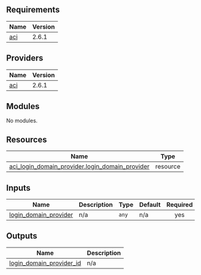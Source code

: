 ## Requirements

| Name | Version |
|------|---------|
| <a name="requirement_aci"></a> [aci](#requirement\_aci) | 2.6.1 |

## Providers

| Name | Version |
|------|---------|
| <a name="provider_aci"></a> [aci](#provider\_aci) | 2.6.1 |

## Modules

No modules.

## Resources

| Name | Type |
|------|------|
| [aci_login_domain_provider.login_domain_provider](https://registry.terraform.io/providers/ciscodevnet/aci/2.6.1/docs/resources/login_domain_provider) | resource |

## Inputs

| Name | Description | Type | Default | Required |
|------|-------------|------|---------|:--------:|
| <a name="input_login_domain_provider"></a> [login\_domain\_provider](#input\_login\_domain\_provider) | n/a | `any` | n/a | yes |

## Outputs

| Name | Description |
|------|-------------|
| <a name="output_login_domain_provider_id"></a> [login\_domain\_provider\_id](#output\_login\_domain\_provider\_id) | n/a |

